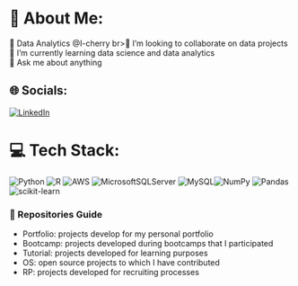 # 💫 About Me:
🔭 Data Analytics @I-cherry br>👯 I’m looking to collaborate on data projects<br>🌱 I’m currently learning data science and data analytics<br>💬 Ask me about anything


## 🌐 Socials:
[![LinkedIn](https://img.shields.io/badge/LinkedIn-%230077B5.svg?logo=linkedin&logoColor=white)](https://www.linkedin.com/in/vinicius-marchalek-96a79820a/)

# 💻 Tech Stack:
![Python](https://img.shields.io/badge/python-3670A0?style=for-the-badge&logo=python&logoColor=ffdd54) ![R](https://img.shields.io/badge/r-%23276DC3.svg?style=for-the-badge&logo=r&logoColor=white) ![AWS](https://img.shields.io/badge/AWS-%23FF9900.svg?style=for-the-badge&logo=amazon-aws&logoColor=white) ![MicrosoftSQLServer](https://img.shields.io/badge/Microsoft%20SQL%20Sever-CC2927?style=for-the-badge&logo=microsoft%20sql%20server&logoColor=white) ![MySQL](https://img.shields.io/badge/mysql-%2300f.svg?style=for-the-badge&logo=mysql&logoColor=white)![NumPy](https://img.shields.io/badge/numpy-%23013243.svg?style=for-the-badge&logo=numpy&logoColor=white) ![Pandas](https://img.shields.io/badge/pandas-%23150458.svg?style=for-the-badge&logo=pandas&logoColor=white) ![scikit-learn](https://img.shields.io/badge/scikit--learn-%23F7931E.svg?style=for-the-badge&logo=scikit-learn&logoColor=white)
<!-- 
# 📊 GitHub Stats:
![](https://github-readme-stats.vercel.app/api?username=ViniciusMarchalek&theme=dark&hide_border=false&include_all_commits=true&count_private=true)<br/>
![](https://github-readme-streak-stats.herokuapp.com/?user=ViniciusMarchalek&theme=dark&hide_border=false)<br/>
![](https://github-readme-stats.vercel.app/api/top-langs/?username=ViniciusMarchalek&theme=dark&hide_border=false&include_all_commits=true&count_private=true&layout=compact) -->
<!-- 
### ✍️ Random Dev Quote
![](https://quotes-github-readme.vercel.app/api?type=horizontal&theme=radical) -->

### 🔖 Repositories Guide
- Portfolio: projects develop for my personal portfolio
- Bootcamp: projects developed during bootcamps that I participated
- Tutorial: projects developed for learning purposes
- OS: open source projects to which I have contributed
- RP: projects developed for recruiting processes

<!-- Proudly created with GPRM ( https://gprm.itsvg.in ) -->
